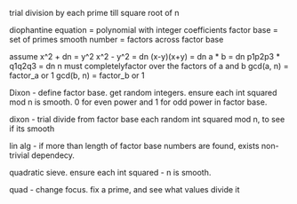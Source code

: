trial division by each prime till square root of n

diophantine equation = polynomial with integer coefficients
factor base = set of primes
smooth number = factors across factor base 

assume x^2 + dn = y^2
x^2 - y^2 = dn
(x-y)(x+y) = dn
a * b = dn
p1p2p3 * q1q2q3 = dn
n must completelyfactor over the factors of a and b
gcd(a, n) = factor_a or 1
gcd(b, n) = factor_b or 1

Dixon - define factor base. get random integers. ensure each int squared mod n is smooth. 0 for even power and 1 for odd power in factor base.

dixon - trial divide from factor base each random int squared mod n, to see if its smooth

lin alg - if more than length of factor base numbers are found, exists non-trivial dependecy. 

quadratic sieve. ensure each int squared - n is smooth. 

quad - change focus. fix a prime, and see what values divide it